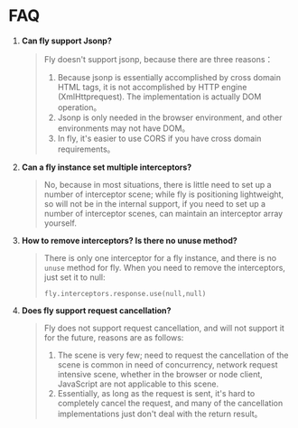 # FAQ

1. **Can fly support Jsonp?**

   > Fly doesn't support jsonp, because there are three reasons：
   >
   > 1. Because jsonp is essentially accomplished by cross domain HTML tags, it is not accomplished by HTTP engine (XmlHttprequest). The implementation is actually DOM operation。
   > 2. Jsonp is only needed in the browser environment, and other environments may not have DOM。
   > 3. In fly, it's easier to use CORS if you have cross domain requirements。

2. **Can a fly instance set multiple interceptors?**

   > No, because in most situations, there is little need to set up a number of interceptor scene; while fly is positioning lightweight, so will not be in the internal support, if you need to set up a number of interceptor scenes, can maintain an interceptor array yourself.

3. **How to remove interceptors? Is there no unuse method?**

   > There is only one interceptor for a fly instance, and  there is no `unuse` method for fly. When you need to  remove the interceptors,  just set it to null:
   >
   > `fly.interceptors.response.use(null,null)`

4. **Does fly support request cancellation?**

   > Fly does not support request cancellation, and will not support it for the future, reasons are as follows:
   >
   > 1. The scene is very few;  need to request the cancellation of the scene is common in need of concurrency, network request intensive scene, whether in the browser or node client, JavaScript are not applicable to this scene.
   > 2. Essentially, as long as the request is sent, it's hard to completely cancel the request, and many of the cancellation implementations just don't deal with the return result。



   ​
